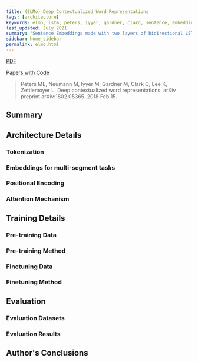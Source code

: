 ```yaml
---
title: (ELMo) Deep Contextualized Word Representations
tags: [architecture]
keywords: elmo, lstm, peters, iyyer, gardner, clard, sentence, embeddings
last_updated: July 2021
summary: "Sentence Embeddings made with two layers of bidirectional LSTMs."
sidebar: home_sidebar
permalink: elmo.html
---
```


[PDF](https://arxiv.org/pdf/1802.05365.pdf)

[Papers with Code](https://paperswithcode.com/paper/deep-contextualized-word-representations)


> Peters ME, Neumann M, Iyyer M, Gardner M, Clark C, Lee K, Zettlemoyer L. Deep contextualized word representations. arXiv preprint arXiv:1802.05365. 2018 Feb 15.


## Summary


## Architecture Details

### Tokenization


### Embeddings for multi-segment tasks


### Positional Encoding


### Attention Mechanism


## Training Details

### Pre-training Data

### Pre-training Method



### Finetuning Data

### Finetuning Method


## Evaluation

### Evaluation Datasets

### Evaluation Results


## Author's Conclusions